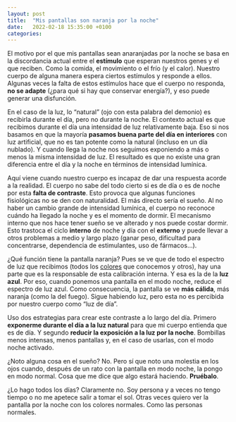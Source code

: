```yaml
---
layout: post
title:  "Mis pantallas son naranja por la noche"
date:   2022-02-18 15:35:00 +0100
categories:
---
```

El motivo por el que mis pantallas sean anaranjadas por la noche se basa en la discordancia actual entre el **estímulo** que esperan nuestros genes y el que reciben. Como la comida, el movimiento o el frío (y el calor). Nuestro cuerpo de alguna manera espera ciertos estímulos y responde a ellos. Algunas veces la falta de estos estímulos hace que el cuerpo no responda, **no se adapte** (¿para qué si hay que conservar energía?), y eso puede generar una disfunción.

En el caso de la luz, lo “natural” (ojo con esta palabra del demonio) es recibirla durante el día, pero no durante la noche. El contexto actual es que recibimos durante el día una intensidad de luz relativamente baja. Eso si nos basamos en que la mayoría **pasamos buena parte del día en interiores** con luz artificial, que no es tan potente como la natural (incluso en un día nublado). Y cuando llega la noche nos seguimos exponiendo a más o menos la misma intensidad de luz. El resultado es que no existe una gran diferencia entre el día y la noche en términos de intensidad lumínica.

Aquí viene cuando nuestro cuerpo es incapaz de dar una respuesta acorde a la realidad. El cuerpo no sabe del todo cierto si es de día o es de noche por esta **falta de contraste**. Esto provoca que algunas funciones fisiológicas no se den con naturalidad. El más directo sería el sueño. Al no haber un cambio grande de intensidad lumínica, el cuerpo no reconoce cuándo ha llegado la noche y es el momento de dormir. El mecanismo interno que nos hace tener sueño se ve alterado y nos puede costar dormir. Esto trastoca el ciclo **interno** de noche y día con el **externo** y puede llevar a otros problemas a medio y largo plazo (ganar peso, dificultad para concentrarse, dependencia de estimulantes, uso de fármacos…).

¿Qué función tiene la pantalla naranja? Pues se ve que de todo el espectro de luz que recibimos (todos los [colores](https://es.wikipedia.org/wiki/Espectro_visible) que conocemos y otros), hay una parte que es la responsable de esta calibración interna. Y esa es la de la **luz azul**. Por eso, cuando ponemos una pantalla en el modo noche, reduce el espectro de luz azul. Como consecuencia, la pantalla se ve **más cálida**, más naranja (como la del fuego). Sigue habiendo luz, pero esta no es percibida por nuestro cuerpo como “luz de día”.

Uso dos estrategias para crear este contraste a lo largo del día. Primero **exponerme durante el día a la luz natural** para que mi cuerpo entienda que es de día. Y segundo **reducir la exposición a la luz por la noche**. Bombillas menos intensas, menos pantallas y, en el caso de usarlas, con el modo noche activado.

¿Noto alguna cosa en el sueño? No. Pero sí que noto una molestia en los ojos cuando, después de un rato con la pantalla en modo noche, la pongo en modo normal. Cosa que me dice que algo estará haciendo. **Pruébalo**.

¿Lo hago todos los días? Claramente no. Soy persona y a veces no tengo tiempo o no me apetece salir a tomar el sol. Otras veces quiero ver la pantalla por la noche con los colores normales. Como las personas normales.
